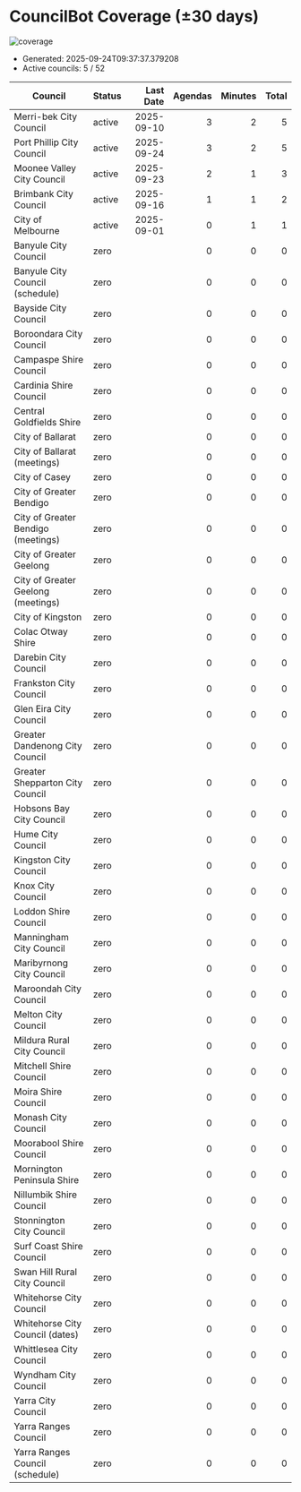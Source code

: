 # CouncilBot Coverage (±30 days)

![coverage](https://img.shields.io/badge/Coverage-10%25-lightgrey)

- Generated: 2025-09-24T09:37:37.379208
- Active councils: 5 / 52

| Council | Status | Last Date | Agendas | Minutes | Total |
|---|---|---:|---:|---:|---:|
| Merri-bek City Council | active | 2025-09-10 | 3 | 2 | 5 |
| Port Phillip City Council | active | 2025-09-24 | 3 | 2 | 5 |
| Moonee Valley City Council | active | 2025-09-23 | 2 | 1 | 3 |
| Brimbank City Council | active | 2025-09-16 | 1 | 1 | 2 |
| City of Melbourne | active | 2025-09-01 | 0 | 1 | 1 |
| Banyule City Council | zero |  | 0 | 0 | 0 |
| Banyule City Council (schedule) | zero |  | 0 | 0 | 0 |
| Bayside City Council | zero |  | 0 | 0 | 0 |
| Boroondara City Council | zero |  | 0 | 0 | 0 |
| Campaspe Shire Council | zero |  | 0 | 0 | 0 |
| Cardinia Shire Council | zero |  | 0 | 0 | 0 |
| Central Goldfields Shire | zero |  | 0 | 0 | 0 |
| City of Ballarat | zero |  | 0 | 0 | 0 |
| City of Ballarat (meetings) | zero |  | 0 | 0 | 0 |
| City of Casey | zero |  | 0 | 0 | 0 |
| City of Greater Bendigo | zero |  | 0 | 0 | 0 |
| City of Greater Bendigo (meetings) | zero |  | 0 | 0 | 0 |
| City of Greater Geelong | zero |  | 0 | 0 | 0 |
| City of Greater Geelong (meetings) | zero |  | 0 | 0 | 0 |
| City of Kingston | zero |  | 0 | 0 | 0 |
| Colac Otway Shire | zero |  | 0 | 0 | 0 |
| Darebin City Council | zero |  | 0 | 0 | 0 |
| Frankston City Council | zero |  | 0 | 0 | 0 |
| Glen Eira City Council | zero |  | 0 | 0 | 0 |
| Greater Dandenong City Council | zero |  | 0 | 0 | 0 |
| Greater Shepparton City Council | zero |  | 0 | 0 | 0 |
| Hobsons Bay City Council | zero |  | 0 | 0 | 0 |
| Hume City Council | zero |  | 0 | 0 | 0 |
| Kingston City Council | zero |  | 0 | 0 | 0 |
| Knox City Council | zero |  | 0 | 0 | 0 |
| Loddon Shire Council | zero |  | 0 | 0 | 0 |
| Manningham City Council | zero |  | 0 | 0 | 0 |
| Maribyrnong City Council | zero |  | 0 | 0 | 0 |
| Maroondah City Council | zero |  | 0 | 0 | 0 |
| Melton City Council | zero |  | 0 | 0 | 0 |
| Mildura Rural City Council | zero |  | 0 | 0 | 0 |
| Mitchell Shire Council | zero |  | 0 | 0 | 0 |
| Moira Shire Council | zero |  | 0 | 0 | 0 |
| Monash City Council | zero |  | 0 | 0 | 0 |
| Moorabool Shire Council | zero |  | 0 | 0 | 0 |
| Mornington Peninsula Shire | zero |  | 0 | 0 | 0 |
| Nillumbik Shire Council | zero |  | 0 | 0 | 0 |
| Stonnington City Council | zero |  | 0 | 0 | 0 |
| Surf Coast Shire Council | zero |  | 0 | 0 | 0 |
| Swan Hill Rural City Council | zero |  | 0 | 0 | 0 |
| Whitehorse City Council | zero |  | 0 | 0 | 0 |
| Whitehorse City Council (dates) | zero |  | 0 | 0 | 0 |
| Whittlesea City Council | zero |  | 0 | 0 | 0 |
| Wyndham City Council | zero |  | 0 | 0 | 0 |
| Yarra City Council | zero |  | 0 | 0 | 0 |
| Yarra Ranges Council | zero |  | 0 | 0 | 0 |
| Yarra Ranges Council (schedule) | zero |  | 0 | 0 | 0 |
